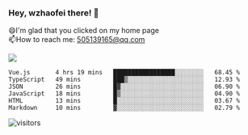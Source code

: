 ### Hey, wzhaofei there! 👋

😄I'm glad that you clicked on my home page<br>
📫How to reach me: 505139165@qq.com<br>

![](https://github-readme-stats.vercel.app/api?username=wang-zhaofei&show_icons=true)

<!--START_SECTION:waka-->

```text
Vue.js       4 hrs 19 mins   █████████████████░░░░░░░░   68.45 %
TypeScript   49 mins         ███▒░░░░░░░░░░░░░░░░░░░░░   12.93 %
JSON         26 mins         █▓░░░░░░░░░░░░░░░░░░░░░░░   06.90 %
JavaScript   18 mins         █▒░░░░░░░░░░░░░░░░░░░░░░░   04.90 %
HTML         13 mins         █░░░░░░░░░░░░░░░░░░░░░░░░   03.67 %
Markdown     10 mins         ▓░░░░░░░░░░░░░░░░░░░░░░░░   02.79 %
```

<!--END_SECTION:waka-->

![visitors](https://visitor-badge.glitch.me/badge?page_id=wzhaofei)


<!--
**wzhaofei/wzhaofei** is a ✨ _special_ ✨ repository because its `README.md` (this file) appears on your GitHub profile.

[<img align="right" width="50%" src="https://github-readme-stats.vercel.app/api?username=wzhaofei&show_icons=true">](https://metrics.lecoq.io/wzhaofei#gh-light-mode-only)

Here are some ideas to get you started:

- 🔭 I’m currently working on ...
- 🌱 I’m currently learning ...
- 👯 I’m looking to collaborate on ...
- 🤔 I’m looking for help with ...
- 💬 Ask me about ...
- 📫 How to reach me: ...
- 😄 Pronouns: ...
- ⚡ Fun fact: ...
-->

